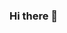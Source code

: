 ### Hi there 👋

<!--
**margostino/margostino** is a ✨ _special_ ✨ repository because its `README.md` (this file) appears on your GitHub profile.

I'm a Software Engineer. Deeply interested in highly concurrent and distributed environments, reactive and event-driven architecture, performance and resiliency.

Here are some ideas to get you started:

- 👨‍💻 I'm a Software Engineer.
- 🔌 Deeply interested in highly concurrent and distributed environments, reactive and event-driven architecture, performance and resiliency.
- 🌱 I’m looking to collaborate on climate change technology initiatives
- 💬 Ask me about whatever 😄
- 📫 How to reach me: [margostino.com](https://margostino.com)
